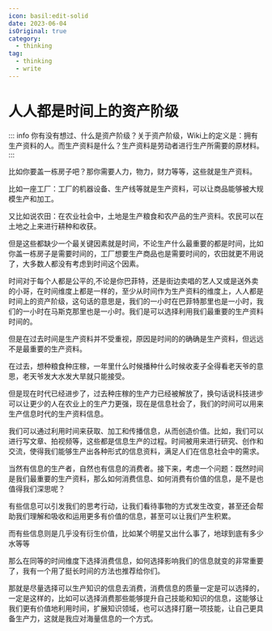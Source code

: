 ```yaml
---
icon: basil:edit-solid
date: 2023-06-04
isOriginal: true
category:
  - thinking
tag:
  - thinking
  - write
---
```


# 人人都是时间上的资产阶级

::: info
你有没有想过、什么是资产阶级？关于资产阶级，Wiki上的定义是：拥有生产资料的人。而生产资料是什么？生产资料是劳动者进行生产所需要的原材料。
:::

比如你要盖一栋房子吧？那你需要人力，物力，财力等等，这些就是生产资料。

比如一座工厂：工厂的机器设备、生产线等就是生产资料，可以让商品能够被大规模生产和加工。

又比如说农田：在农业社会中，土地是生产粮食和农产品的生产资料。农民可以在土地之上来进行耕种和收获。

但是这些都缺少一个最关键因素就是时间，不论生产什么最重要的都是时间，比如你盖一栋房子是需要时间的，工厂想要生产商品也是需要时间的，农田就更不用说了，大多数人都没有考虑到时间这个因素。

时间对于每个人都是公平的,不论是你巴菲特，还是街边卖唱的艺人又或是送外卖的小哥，在时间维度上都是一样的，至少从时间作为生产资料的维度上，人人都是时间上的资产阶级，这句话的意思是，我们的一小时在巴菲特那里也是一小时，我们的一小时在马斯克那里也是一小时。我们是可以选择利用我们最重要的生产资料时间的。

但是在过去时间是生产资料并不受重视，原因是时间的的确确是生产资料，但远远不是最重要的生产资料。

在过去，想种粮食种庄稼，一年里什么时候播种什么时候收麦子全得看老天爷的意思，老天爷发大水发大旱就只能接受。

但是现在时代已经进步了，过去种庄稼的生产力已经被解放了，换句话说科技进步可以让更少的人在农业上的生产力更强，现在是信息社会了，我们的时间可以用来生产信息时代的生产资料信息。

我们可以通过利用时间来获取、加工和传播信息，从而创造价值。比如，我们可以进行写文章、拍视频等，这些都是信息生产的过程。时间被用来进行研究、创作和交流，使得我们能够生产出各种形式的信息资料，满足人们在信息社会中的需求。

当然有信息的生产者，自然也有信息的消费者。接下来，考虑一个问题：既然时间是我们最重要的生产资料，那么如何消费信息、如何消费有价值的信息，是不是也值得我们深思呢？

有些信息可以引发我们的思考行动，让我们看待事物的方式发生改变，甚至还会帮助我们理解和吸收和运用更多有价值的信息，甚至可以让我们产生积累。

而有些信息则是几乎没有衍生价值，比如某个明星又出什么事了，地球到底有多少水等等

那么在同等的时间维度下选择消费信息，如何选择影响我们的信息就变的非常重要了，我有一个用了挺长时间的方法也推荐给你们。

那就是尽量选择可以生产知识的信息去消费，消费信息的质量一定是可以选择的，一定是这样的，比如可以选择消费那些能够提升自己技能和知识的信息，这能够让我们更有价值地利用时间，扩展知识领域，也可以选择打磨一项技能，让自己更具备生产力，这就是我应对海量信息的一个方式。